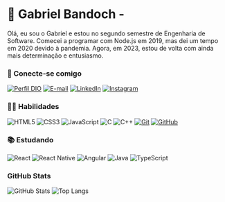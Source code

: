 # 🌟 Gabriel Bandoch - 
Olá, eu sou o Gabriel e estou no segundo semestre de Engenharia de Software. Comecei a programar com Node.js em 2019, mas dei um tempo em 2020 devido à pandemia. Agora, em 2023, estou de volta com ainda mais determinação e entusiasmo.

### 🤝 Conecte-se comigo
[![Perfil DIO](https://img.shields.io/badge/-Meu%20Perfil%20na%20DIO-30A3DC?style=for-the-badge)](https://web.dio.me/users/gabrielfelipealvesb/)
[![E-mail](https://img.shields.io/badge/-Email-000?style=for-the-badge&logo=microsoft-outlook&logoColor=E94D5F)](mailto:felipe.bandoch.2000@gmail.com)
[![LinkedIn](https://img.shields.io/badge/-LinkedIn-000?style=for-the-badge&logo=linkedin&logoColor=30A3DC)](https://www.linkedin.com/in/gabriel-bandoch-685271281/)
[![Instagram](https://img.shields.io/badge/Instagram-000?style=for-the-badge&logo=instagram)](https://www.instagram.com/Gabriel_Bandoch/)

### 🕵️‍♂️ Habilidades
![HTML5](https://img.shields.io/badge/HTML-000?style=for-the-badge&logo=html5&logoColor=30A3DC)
![CSS3](https://img.shields.io/badge/CSS3-000?style=for-the-badge&logo=css3&logoColor=E94D5F)
![JavaScript](https://img.shields.io/badge/JavaScript-000?style=for-the-badge&logo=javascript&logoColor=30A3DC)
![C](https://img.shields.io/badge/C-000?style=for-the-badge&logo=c)
![C++](https://img.shields.io/badge/C%2B%2B-000?style=for-the-badge&logo=c%2B%2B&logoColor=00599C)
[![Git](https://img.shields.io/badge/Git-000?style=for-the-badge&logo=git&logoColor=E94D5F)](https://git-scm.com/doc) 
[![GitHub](https://img.shields.io/badge/GitHub-000?style=for-the-badge&logo=github&logoColor=30A3DC)](https://docs.github.com/)

### 📚 Estudando
![React](https://img.shields.io/badge/React-000?style=for-the-badge&logo=react)
![React Native](https://img.shields.io/badge/React-Native-000?style=for-the-badge&logo=React-Native)
![Angular](https://img.shields.io/badge/Angular-000?style=for-the-badge&logo=angular&logoColor=C3002F)
![Java](https://img.shields.io/badge/Java-000?style=for-the-badge&logo=java)
![TypeScript](https://img.shields.io/badge/TypeScript-000?style=for-the-badge&logo=typescript)

### GitHub Stats
![GitHub Stats](https://github-readme-stats.vercel.app/api?username=GabrielBandoch&theme=dark&bg_color=FFFFFF&border_color=000000&show_icons=true&icon_color=000000&title_color=000000&text_color=000000)
![Top Langs](https://github-readme-stats-git-masterrstaa-rickstaa.vercel.app/api/top-langs/?username=GabrielBandoch&layout=compact&bg_color=FFFFFF&border_color=000000&title_color=000000&text_color=000000)


